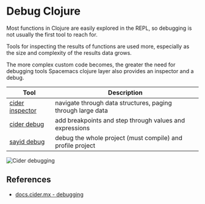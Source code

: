 # Debug Clojure
Most functions in Clojure are easily explored in the REPL, so debugging is not usually the first tool to reach for.

Tools for inspecting the results of functions are used more, especially as the size and complexity of the results data grows.

The more complex custom code becomes, the greater the need for debugging tools
Spacemacs clojure layer also provides an inspector and a debug.

| Tool                                 | Description                                                 |
|--------------------------------------|-------------------------------------------------------------|
| [cider inspector](inspect-values.md) | navigate through data structures, paging through large data |
| [cider debug](cider-debug.md)        | add breakpoints and step through values and expressions     |
| [sayid debug](sayid-debug.md)        | debug the whole project (must compile) and profile project  |

![Cider debugging](https://docs.cider.mx/cider/0.26/_images/cider_debugger.gif)

## References
* [docs.cider.mx - debugging](https://docs.cider.mx/cider/0.26/debugging/debugger.html)
